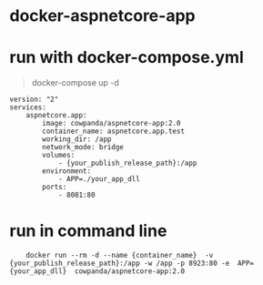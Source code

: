 # docker-aspnetcore-app

# run with docker-compose.yml

> docker-compose up -d

```
version: "2"
services:
    aspnetcore.app:
        image: cowpanda/aspnetcore-app:2.0
        container_name: aspnetcore.app.test
        working_dir: /app
        network_mode: bridge
        volumes:
            - {your_publish_release_path}:/app
        environment:
            - APP=./your_app_dll
        ports:
            - 8081:80
```

# run in command line

```
    docker run --rm -d --name {container_name}  -v {your_publish_release_path}:/app -w /app -p 8923:80 -e  APP={your_app_dll}  cowpanda/aspnetcore-app:2.0

```


